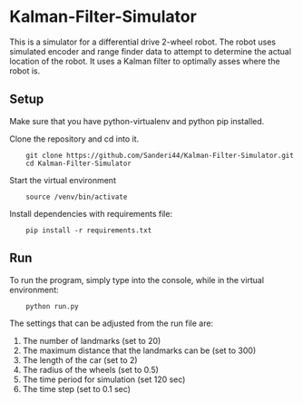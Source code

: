 # Kalman-Filter-Simulator
This is a simulator for a differential drive 2-wheel robot.  The robot uses simulated encoder and range finder data to attempt to determine the actual location of the robot.  It uses a Kalman filter to optimally asses where the robot is.  

## Setup
Make sure that you have python-virtualenv and python pip installed.
 
Clone the repository and cd into it.
```
	git clone https://github.com/Sanderi44/Kalman-Filter-Simulator.git
	cd Kalman-Filter-Simulator
```
Start the virtual environment 
``` 
	source /venv/bin/activate
```
Install dependencies with requirements file:
```
	pip install -r requirements.txt
```

## Run
To run the program, simply type into the console, while in the virtual environment:
```
	python run.py
```
The settings that can be adjusted from the run file are:
1. The number of landmarks (set to 20)
2. The maximum distance that the landmarks can be (set to 300)
3. The length of the car (set to 2)
4. The radius of the wheels (set to 0.5)
5. The time period for simulation (set 120 sec)
6. The time step (set to 0.1 sec)
